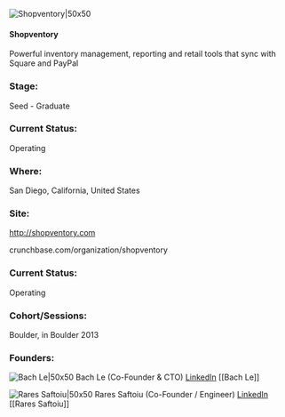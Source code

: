 

![Shopventory|50x50](https://pbs.twimg.com/profile_images/3596757385/3373167975202b599aa5b0a26b37cad7_bigger.png)

#### Shopventory
Powerful inventory management, reporting and retail tools that sync with Square and PayPal

### Stage: 
Seed - Graduate 

### Current Status: 
Operating

### Where:
San Diego, California, United States

### Site:
http://shopventory.com



crunchbase.com/organization/shopventory

### Current Status: 
Operating

### Cohort/Sessions: 
Boulder, in Boulder 2013

### Founders: 

![Bach Le|50x50](https://s3.amazonaws.com/founders-techstars-images/003E000000cqixwIAA.jpg) Bach Le (Co-Founder & CTO) [LinkedIn](https://linkedin.com/in/bachmle) [[Bach Le]]

![Rares Saftoiu|50x50](https://apimg.techstars.com/connect/images/image_files/58dd4bf4ef00cd6b3700000b/original/IMG_20161119_044354.jpg) Rares Saftoiu (Co-Founder / Engineer) [LinkedIn](https://linkedin.com/in/rsaftoiu) [[Rares Saftoiu]]


